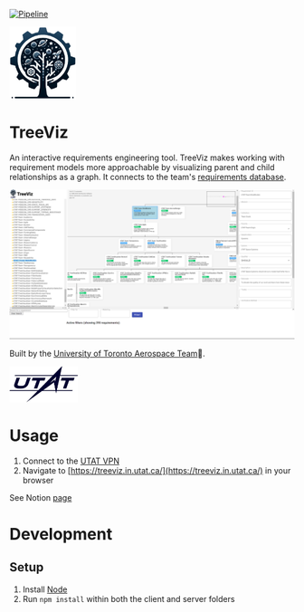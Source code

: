 [![Pipeline](https://github.com/utat-ss/tree-visualizer/actions/workflows/pipeline.yml/badge.svg)](https://github.com/utat-ss/tree-visualizer/actions/workflows/pipeline.yml)

<img src="client/src/assets/treeviz-logo.png" height="128">

# TreeViz
An interactive requirements engineering tool. TreeViz makes working with requirement models more approachable by visualizing parent and child relationships as a graph. It connects to the team's [requirements database](https://www.notion.so/utat-ss/b9c7195bd9fa414a97ee704f503a0e9f?v=0f0b8595c5a943f5b01190c34206415b&pvs=4).



<img src="client/src/assets/treeviz-view.png">

Built by the [University of Toronto Aerospace Team](https://www.utat.ca/space-systems):milky_way:.

<img src="client/src/assets/utat-logo.png" height="64">

# Usage
1. Connect to the [UTAT VPN](https://www.notion.so/utat-ss/OpenVPN-db39f3bb05ab470688e540b9827473f7?pvs=4)
1. Navigate to [https://treeviz.in.utat.ca/](https://treeviz.in.utat.ca/) in your browser

See Notion [page](https://www.notion.so/utat-ss/TreeViz-78c65cf8e7af4b1ba30fc42d1922bc95?pvs=4)

# Development

## Setup
1. Install [Node](https://nodejs.org/en)
1. Run `npm install` within both the client and server folders
